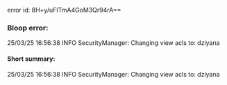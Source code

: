 error id: 8H+y/uFITmA4GoM3Qr94rA==
### Bloop error:

25/03/25 16:56:38 INFO SecurityManager: Changing view acls to: dziyana
#### Short summary: 

25/03/25 16:56:38 INFO SecurityManager: Changing view acls to: dziyana